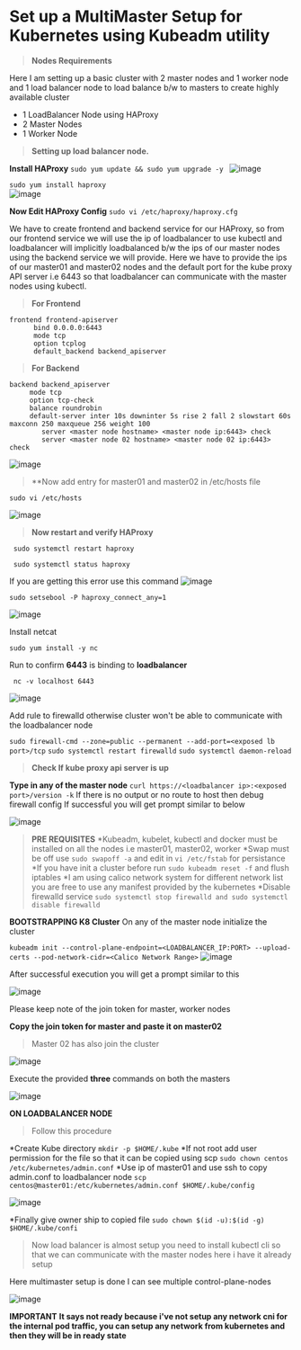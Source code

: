 # Set up a MultiMaster Setup for Kubernetes using Kubeadm utility
>**Nodes Requirements** 

Here I am setting up a basic cluster with 2 master nodes and 1 worker node and 1 load balancer node to load balance b/w to masters to create highly available cluster
* 1 LoadBalancer Node using HAProxy
* 2 Master Nodes
* 1 Worker Node

> **Setting up load balancer node.**

**Install HAProxy** 
```sudo yum update && sudo yum upgrade -y ```
![image](https://user-images.githubusercontent.com/71398798/144403767-59090c46-0bf3-4a0a-a8a3-d4147c3616c9.png)

```sudo yum install haproxy```<br/>
![image](https://user-images.githubusercontent.com/71398798/144404302-ff9796db-41c5-4a27-b952-3c84407ed89d.png)

**Now Edit HAProxy Config**
``` sudo vi /etc/haproxy/haproxy.cfg ```


We have to create frontend and backend service for our HAProxy, so from our frontend service we will use the ip of loadbalancer to use kubectl and loadbalancer will implicitly loadbalanced b/w the ips of our master nodes using the backend service we will provide.
Here we have to provide the ips of our master01 and master02 nodes and the default port for the kube proxy API server i.e 6443 so that loadbalancer can communicate with the master nodes using kubectl.

> **For Frontend** 

```
frontend frontend-apiserver
      bind 0.0.0.0:6443
      mode tcp
      option tcplog
      default_backend backend_apiserver
```


> **For Backend**

``` 
backend backend_apiserver
     mode tcp
     option tcp-check
     balance roundrobin
     default-server inter 10s downinter 5s rise 2 fall 2 slowstart 60s maxconn 250 maxqueue 256 weight 100
        server <master node hostname> <master node ip:6443> check
        server <master node 02 hostname> <master node 02 ip:6443> check
```

  
![image](https://user-images.githubusercontent.com/71398798/144407669-6ec68c80-d2ce-4c2d-97ba-e8fca5d334d7.png)

> **Now add entry for master01 and master02 in /etc/hosts file

``` sudo vi /etc/hosts ```

![image](https://user-images.githubusercontent.com/71398798/144408075-a151c310-db85-4a1d-9c5b-e70b45184961.png)


>**Now restart and verify HAProxy**

``` sudo systemctl restart haproxy```

``` sudo systemctl status haproxy```

If you are getting this error use this command
![image](https://user-images.githubusercontent.com/71398798/144410794-39fa4089-b326-4ce7-9d8b-fc82df64f24a.png)

```sudo setsebool -P haproxy_connect_any=1```

![image](https://user-images.githubusercontent.com/71398798/144410981-293c5935-5a2b-42a8-9fac-d6c7f743531c.png)

Install netcat

``` sudo yum install -y nc ```

Run to confirm **6443** is binding to **loadbalancer**

``` nc -v localhost 6443```

![image](https://user-images.githubusercontent.com/71398798/144411474-bb1962e4-a593-4922-b047-96612c710cfb.png)

Add rule to firewalld otherwise cluster won't be able to communicate with the loadbalancer node

```sudo firewall-cmd --zone=public --permanent --add-port=<exposed lb port>/tcp```
```sudo systemctl restart firewalld```
```sudo systemctl daemon-reload```

>**Check If kube proxy api server is up**

**Type in any of the master node**
```curl https://<loadbalancer ip>:<exposed port>/version -k```
If there is no output or no route to host then debug firewall config
If successful you will get prompt similar to below

![image](https://user-images.githubusercontent.com/71398798/144432284-cdc984ab-b5fc-42c4-88eb-6009f62d3067.png)




>**PRE REQUISITES**
>*Kubeadm, kubelet, kubectl and docker must be installed on all the nodes i.e master01, master02, worker 
>*Swap must be off use ```sudo swapoff -a``` and edit in ```vi /etc/fstab``` for persistance
>*If you have init a cluster before run ``` sudo kubeadm reset -f ``` and flush iptables
>*I am using calico network system for different network list you are free to use any manifest provided by the kubernetes
>*Disable firewalld service ```sudo systemctl stop firewalld and sudo systemctl disable firewalld```


**BOOTSTRAPPING K8 Cluster**
On any of the master node initialize the cluster

```kubeadm init --control-plane-endpoint=<LOADBALANCER_IP:PORT> --upload-certs --pod-network-cidr=<Calico Network Range>```
![image](https://user-images.githubusercontent.com/71398798/144412933-068e755f-88eb-4b70-9ef7-30916e4bc273.png)



After successful execution you will get a prompt similar to this

![image](https://user-images.githubusercontent.com/71398798/144432936-6771423c-d027-4074-b01c-440023a20a4f.png)

Please keep note of the join token for master, worker nodes

**Copy the join token for master and paste it on master02**
>Master 02 has also join the cluster

![image](https://user-images.githubusercontent.com/71398798/144433738-0c8ed94b-15b9-44d2-944b-c5e0c9709629.png)


Execute the provided **three** commands on both the masters

![image](https://user-images.githubusercontent.com/71398798/144434325-1ad6daaf-5d0b-461c-a356-2710174be04f.png)

**ON LOADBALANCER NODE**
>Follow this procedure

*Create Kube directory ```mkdir -p $HOME/.kube```
*If not root add user permission for the file so that it can be copied using scp ```sudo chown centos /etc/kubernetes/admin.conf```
*Use ip of master01 and use ssh to copy admin.conf to loadbalancer node ```scp centos@master01:/etc/kubernetes/admin.conf $HOME/.kube/config ```

![image](https://user-images.githubusercontent.com/71398798/144435778-0eb8495b-39d0-4ab9-9589-4b71f8361d55.png)


*Finally give owner ship to copied file ```sudo chown $(id -u):$(id -g) $HOME/.kube/confi```

>Now load balancer is almost setup you need to install kubectl cli so that we can communicate with the master nodes here i have it already setup

Here multimaster setup is done I can see multiple control-plane-nodes

![image](https://user-images.githubusercontent.com/71398798/144436125-9a67bcac-a48f-4cef-a085-a3c61a84c305.png)


**IMPORTANT**
**It says not ready because i've not setup any network cni for the internal pod traffic, you can setup any network from kubernetes and then they will be in ready state**



